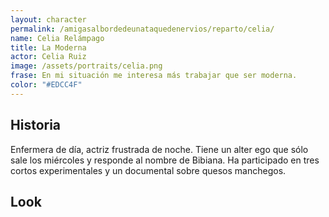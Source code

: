 ```yaml
---
layout: character
permalink: /amigasalbordedeunataquedenervios/reparto/celia/
name: Celia Relámpago
title: La Moderna
actor: Celia Ruiz
image: /assets/portraits/celia.png
frase: En mi situación me interesa más trabajar que ser moderna.
color: "#EDCC4F"
---
```


## Historia

Enfermera de día, actriz frustrada de noche. Tiene un alter ego que sólo sale los miércoles y responde al nombre de Bibiana. Ha participado en tres cortos experimentales y un documental sobre quesos manchegos.


## Look

